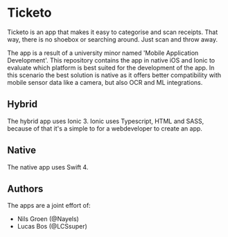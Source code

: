 # Ticketo
Ticketo is an app that makes it easy to categorise and scan receipts. That way, there is no shoebox or searching around. Just scan and throw away.

The app is a result of a university minor named 'Mobile Application Development'. This repository contains the app in native iOS and Ionic to evaluate which platform is best suited for the development of the app.
In this scenario the best solution is native as it offers better compatibility with mobile sensor data like a camera, but also OCR and ML integrations. 

## Hybrid
The hybrid app uses Ionic 3. Ionic uses Typescript, HTML and SASS, because of that it's a simple to for a webdeveloper to create an app.

## Native
The native app uses Swift 4.

## Authors
The apps are a joint effort of:
- Nils Groen (@Nayels)
- Lucas Bos (@LCSsuper)
